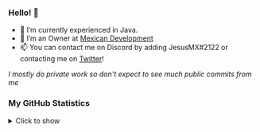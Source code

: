 ### Hello! 👋

- 🌱 I’m currently experienced in Java.
- 🔭 I’m an Owner at [Mexican Development](https://github.com/RefineDevelopment)
- 📫 You can contact me on Discord by adding JesusMX#2122 or contacting me on [Twitter](https://twitter.com/GEZT27)!

*I mostly do private work so don't expect to see much public commits from me*

### My GitHub Statistics
<details>
   <summary>Click to show</summary>
   <img align="Left" alt="JesusMX's Github Stats" src="https://github-readme-stats.vercel.app/api?username=m3xicang0d&include_all_commits=true&count_private=true&show_icons=true&hide_border=true&theme=dark" />
   <img style="float: right;" alt="Most Used Languages" src="https://github-readme-stats.vercel.app/api/top-langs/?username=m3xicang0d&langs_count=10&layout=compact&hide_border=true&theme=dark"/>
</details>
